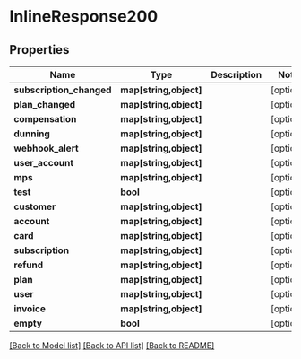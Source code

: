 # InlineResponse200

## Properties
Name | Type | Description | Notes
------------ | ------------- | ------------- | -------------
**subscription_changed** | **map[string,object]** |  | [optional] 
**plan_changed** | **map[string,object]** |  | [optional] 
**compensation** | **map[string,object]** |  | [optional] 
**dunning** | **map[string,object]** |  | [optional] 
**webhook_alert** | **map[string,object]** |  | [optional] 
**user_account** | **map[string,object]** |  | [optional] 
**mps** | **map[string,object]** |  | [optional] 
**test** | **bool** |  | [optional] 
**customer** | **map[string,object]** |  | [optional] 
**account** | **map[string,object]** |  | [optional] 
**card** | **map[string,object]** |  | [optional] 
**subscription** | **map[string,object]** |  | [optional] 
**refund** | **map[string,object]** |  | [optional] 
**plan** | **map[string,object]** |  | [optional] 
**user** | **map[string,object]** |  | [optional] 
**invoice** | **map[string,object]** |  | [optional] 
**empty** | **bool** |  | [optional] 

[[Back to Model list]](../../README.md#documentation-for-models) [[Back to API list]](../../README.md#documentation-for-api-endpoints) [[Back to README]](../../README.md)

